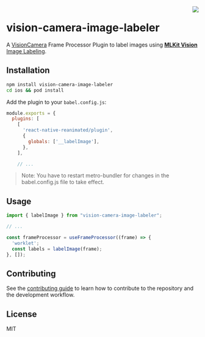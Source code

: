 <div align="right">
<img align="right" src="https://github.com/cuvent/react-native-vision-camera/blob/main/docs/static/img/frame-processors.gif?raw=true">
</div>

# vision-camera-image-labeler

A [VisionCamera](https://github.com/cuvent/react-native-vision-camera) Frame Processor Plugin to label images using [**MLKit Vision** Image Labeling](https://developers.google.com/ml-kit/vision/image-labeling).

## Installation

```sh
npm install vision-camera-image-labeler
cd ios && pod install
```

Add the plugin to your `babel.config.js`:

```js
module.exports = {
  plugins: [
    [
      'react-native-reanimated/plugin',
      {
        globals: ['__labelImage'],
      },
    ],

    // ...
```

> Note: You have to restart metro-bundler for changes in the babel.config.js file to take effect.

## Usage

```js
import { labelImage } from "vision-camera-image-labeler";

// ...

const frameProcessor = useFrameProcessor((frame) => {
  'worklet';
  const labels = labelImage(frame);
}, []);
```

## Contributing

See the [contributing guide](CONTRIBUTING.md) to learn how to contribute to the repository and the development workflow.

## License

MIT
